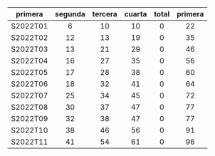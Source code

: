 |  primera  |  segunda  |  tercera  |  cuarta  |  total  |  primera  |
|:---------:|:---------:|:---------:|:--------:|:-------:|:---------:|
| S2022T01  |     6     |    10     |    10    |    0    |    22     |
| S2022T02  |    12     |    13     |    19    |    0    |    35     |
| S2022T03  |    13     |    21     |    29    |    0    |    46     |
| S2022T04  |    16     |    27     |    35    |    0    |    56     |
| S2022T05  |    17     |    28     |    38    |    0    |    60     |
| S2022T06  |    18     |    32     |    41    |    0    |    64     |
| S2022T07  |    25     |    34     |    45    |    0    |    72     |
| S2022T08  |    30     |    37     |    47    |    0    |    77     |
| S2022T09  |    32     |    38     |    47    |    0    |    77     |
| S2022T10  |    38     |    46     |    56    |    0    |    91     |
| S2022T11  |    41     |    54     |    61    |    0    |    96     |